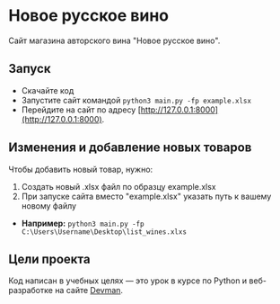 # Новое русское вино

Сайт магазина авторского вина "Новое русское вино".

## Запуск

- Скачайте код
- Запустите сайт командой `python3 main.py -fp example.xlsx`
- Перейдите на сайт по адресу [http://127.0.0.1:8000](http://127.0.0.1:8000).

## Изменения и добавление новых товаров
Чтобы добавить новый товар, нужно:
1. Создать новый .xlsx файл по образцу example.xlsx
1. При запуске сайта вместо "example.xlsx" указать путь к вашему новому файлу
- **Например:** `python3 main.py -fp  C:\Users\Username\Desktop\list_wines.xlxs`


## Цели проекта

Код написан в учебных целях — это урок в курсе по Python и веб-разработке на сайте [Devman](https://dvmn.org).
